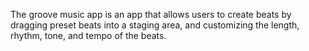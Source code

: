 The groove music app is an app that allows users to create beats by dragging preset beats into a staging area, and customizing the length, rhythm, tone, and tempo of the beats.

